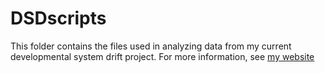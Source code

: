 # DSDscripts

This folder contains the files used in analyzing data from my current developmental system drift project. For more information, see [my website](http://testanick.github.io) 
